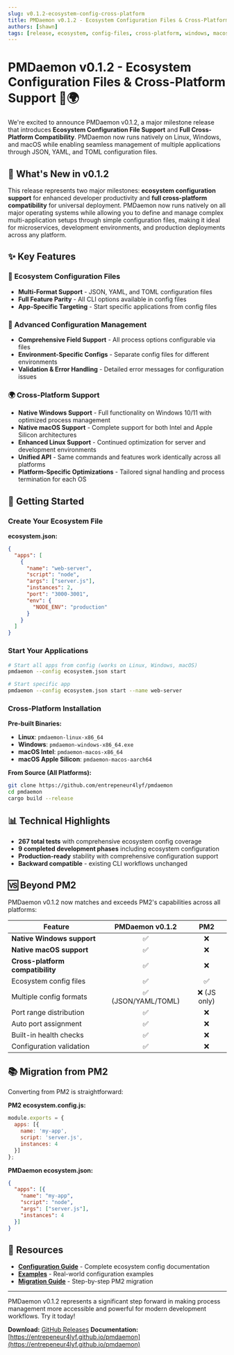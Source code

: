 ```yaml
---
slug: v0.1.2-ecosystem-config-cross-platform
title: PMDaemon v0.1.2 - Ecosystem Configuration Files & Cross-Platform Support
authors: [shawn]
tags: [release, ecosystem, config-files, cross-platform, windows, macos, linux]
---
```


# PMDaemon v0.1.2 - Ecosystem Configuration Files & Cross-Platform Support 🚀🌍

We're excited to announce PMDaemon v0.1.2, a major milestone release that introduces **Ecosystem Configuration File Support** and **Full Cross-Platform Compatibility**. PMDaemon now runs natively on Linux, Windows, and macOS while enabling seamless management of multiple applications through JSON, YAML, and TOML configuration files.

<!-- truncate -->

## 🎉 What's New in v0.1.2

This release represents two major milestones: **ecosystem configuration support** for enhanced developer productivity and **full cross-platform compatibility** for universal deployment. PMDaemon now runs natively on all major operating systems while allowing you to define and manage complex multi-application setups through simple configuration files, making it ideal for microservices, development environments, and production deployments across any platform.

## ✨ Key Features

### 📁 Ecosystem Configuration Files
- **Multi-Format Support** - JSON, YAML, and TOML configuration files
- **Full Feature Parity** - All CLI options available in config files
- **App-Specific Targeting** - Start specific applications from config files

### 🎯 Advanced Configuration Management
- **Comprehensive Field Support** - All process options configurable via files
- **Environment-Specific Configs** - Separate config files for different environments
- **Validation & Error Handling** - Detailed error messages for configuration issues

### 🌍 Cross-Platform Support
- **Native Windows Support** - Full functionality on Windows 10/11 with optimized process management
- **Native macOS Support** - Complete support for both Intel and Apple Silicon architectures
- **Enhanced Linux Support** - Continued optimization for server and development environments
- **Unified API** - Same commands and features work identically across all platforms
- **Platform-Specific Optimizations** - Tailored signal handling and process termination for each OS

## 🚀 Getting Started

### Create Your Ecosystem File

**ecosystem.json:**
```json
{
  "apps": [
    {
      "name": "web-server",
      "script": "node",
      "args": ["server.js"],
      "instances": 2,
      "port": "3000-3001",
      "env": {
        "NODE_ENV": "production"
      }
    }
  ]
}
```

### Start Your Applications
```bash
# Start all apps from config (works on Linux, Windows, macOS)
pmdaemon --config ecosystem.json start

# Start specific app
pmdaemon --config ecosystem.json start --name web-server
```

### Cross-Platform Installation

**Pre-built Binaries:**
- **Linux**: `pmdaemon-linux-x86_64`
- **Windows**: `pmdaemon-windows-x86_64.exe`
- **macOS Intel**: `pmdaemon-macos-x86_64`
- **macOS Apple Silicon**: `pmdaemon-macos-aarch64`

**From Source (All Platforms):**
```bash
git clone https://github.com/entrepeneur4lyf/pmdaemon
cd pmdaemon
cargo build --release
```

## 📊 Technical Highlights

- **267 total tests** with comprehensive ecosystem config coverage
- **9 completed development phases** including ecosystem configuration
- **Production-ready** stability with comprehensive configuration support
- **Backward compatible** - existing CLI workflows unchanged

## 🆚 Beyond PM2

PMDaemon v0.1.2 now matches and exceeds PM2's capabilities across all platforms:

| Feature                 | PMDaemon v0.1.2 | PM2 |
|-------------------------|:---------------:|:---:|
| **Native Windows support** | ✅          | ❌  |
| **Native macOS support**   | ✅          | ❌  |
| **Cross-platform compatibility** | ✅    | ❌  |
| Ecosystem config files | ✅              | ✅  |
| Multiple config formats| ✅ (JSON/YAML/TOML) | ❌ (JS only) |
| Port range distribution | ✅              | ❌  |
| Auto port assignment   | ✅              | ❌  |
| Built-in health checks | ✅              | ❌  |
| Configuration validation| ✅              | ❌  |

## 📚 Migration from PM2

Converting from PM2 is straightforward:

**PM2 ecosystem.config.js:**
```javascript
module.exports = {
  apps: [{
    name: 'my-app',
    script: 'server.js',
    instances: 4
  }]
};
```

**PMDaemon ecosystem.json:**
```json
{
  "apps": [{
    "name": "my-app",
    "script": "node",
    "args": ["server.js"],
    "instances": 4
  }]
}
```

## 🔗 Resources

- **[Configuration Guide](/docs/configuration/ecosystem-files)** - Complete ecosystem config documentation
- **[Examples](/docs/examples/use-cases)** - Real-world configuration examples
- **[Migration Guide](/docs/getting-started/migration-from-pm2)** - Step-by-step PM2 migration

---

PMDaemon v0.1.2 represents a significant step forward in making process management more accessible and powerful for modern development workflows. Try it today!

**Download:** [GitHub Releases](https://github.com/entrepeneur4lyf/pmdaemon/releases)
**Documentation:** [https://entrepeneur4lyf.github.io/pmdaemon](https://entrepeneur4lyf.github.io/pmdaemon)
